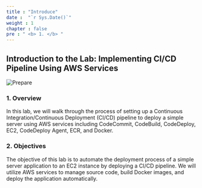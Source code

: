 ```yaml
---
title : "Introduce"
date :  "`r Sys.Date()`" 
weight : 1
chapter : false
pre : " <b> 1. </b> "
---
```


## Introduction to the Lab: Implementing CI/CD Pipeline Using AWS Services

![Prepare](/images/1-Prepare/8.png)

### 1. Overview

In this lab, we will walk through the process of setting up a Continuous Integration/Continuous Deployment (CI/CD) pipeline to deploy a simple server using AWS services including CodeCommit, CodeBuild, CodeDeploy, EC2, CodeDeploy Agent, ECR, and Docker.

### 2. Objectives

The objective of this lab is to automate the deployment process of a simple server application to an EC2 instance by deploying a CI/CD pipeline. We will utilize AWS services to manage source code, build Docker images, and deploy the application automatically.
